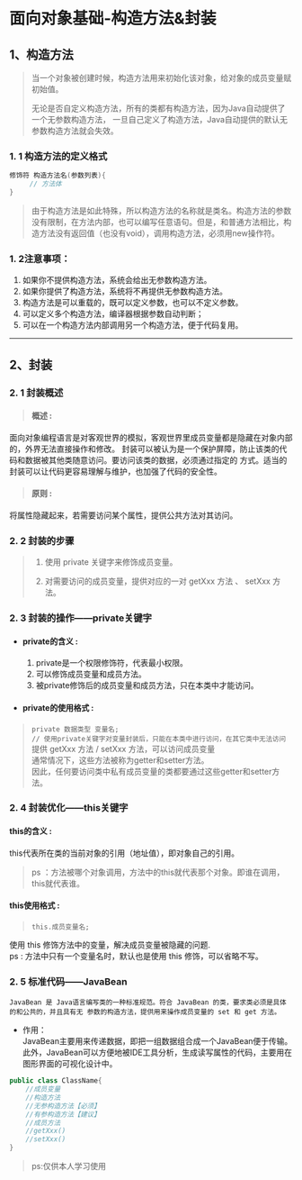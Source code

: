 # 面向对象基础-构造方法&封装
## 1、构造方法
>当一个对象被创建时候，构造方法用来初始化该对象，给对象的成员变量赋初始值。
>
>无论是否自定义构造方法，所有的类都有构造方法，因为Java自动提供了一个无参数构造方法， 一旦自己定义了构造方法，Java自动提供的默认无参数构造方法就会失效。
### 1. 1 构造方法的定义格式
~~~java
修饰符 构造方法名(参数列表){
     // 方法体 
}
~~~
>由于构造方法是如此特殊，所以构造方法的名称就是类名。构造方法的参数没有限制，在方法内部，也可以编写任意语句。但是，和普通方法相比，构造方法没有返回值（也没有void），调用构造方法，必须用new操作符。

### 1. 2注意事项：
 1. 如果你不提供构造方法，系统会给出无参数构造方法。 
 2. 如果你提供了构造方法，系统将不再提供无参数构造方法。 
 3. 构造方法是可以重载的，既可以定义参数，也可以不定义参数。
 4. 可以定义多个构造方法，编译器根据参数自动判断；
 5. 可以在一个构造方法内部调用另一个构造方法，便于代码复用。
---
 ## 2、封装
 ### 2. 1 封装概述 
 > #### 概述 :
 面向对象编程语言是对客观世界的模拟，客观世界里成员变量都是隐藏在对象内部的，外界无法直接操作和修改。 封装可以被认为是一个保护屏障，防止该类的代码和数据被其他类随意访问。要访问该类的数据，必须通过指定的 方式。适当的封装可以让代码更容易理解与维护，也加强了代码的安全性。 
 > #### 原则 :
 将属性隐藏起来，若需要访问某个属性，提供公共方法对其访问。
### 2. 2 封装的步骤 
>1. 使用 private 关键字来修饰成员变量。 
>
>2. 对需要访问的成员变量，提供对应的一对 getXxx 方法 、 setXxx 方法。
### 2. 3 封装的操作——private关键字 
* #### private的含义 : 
    1. private是一个权限修饰符，代表最小权限。 
    2. 可以修饰成员变量和成员方法。 
    3. 被private修饰后的成员变量和成员方法，只在本类中才能访问。
* #### private的使用格式 : 
> `private 数据类型 变量名; `\
`// 使用private关键字对变量封装后，只能在本类中进行访问，在其它类中无法访问`\
> 提供 getXxx 方法 / setXxx 方法，可以访问成员变量\
> 通常情况下，这些方法被称为getter和setter方法。\
> 因此，任何要访问类中私有成员变量的类都要通过这些getter和setter方法。
### 2. 4 封装优化——this关键字
#### this的含义 :
this代表所在类的当前对象的引用（地址值），即对象自己的引用。 

> ps ：方法被哪个对象调用，方法中的this就代表那个对象。即谁在调用，this就代表谁。
#### this使用格式 :
>`this.成员变量名;`

使用 this 修饰方法中的变量，解决成员变量被隐藏的问题.\
ps : 方法中只有一个变量名时，默认也是使用 this 修饰，可以省略不写。

### 2. 5 标准代码——JavaBean
    JavaBean 是 Java语言编写类的一种标准规范。符合 JavaBean 的类，要求类必须是具体的和公共的，并且具有无 参数的构造方法，提供用来操作成员变量的 set 和 get 方法。
* 作用：\
JavaBean主要用来传递数据，即把一组数据组合成一个JavaBean便于传输。此外，JavaBean可以方便地被IDE工具分析，生成读写属性的代码，主要用在图形界面的可视化设计中。
~~~java
public class ClassName{ 
    //成员变量
    //构造方法 
    //无参构造方法【必须】 
    //有参构造方法【建议】 
    //成员方法 
    //getXxx() 
    //setXxx() 
} 
~~~

> ps:仅供本人学习使用


